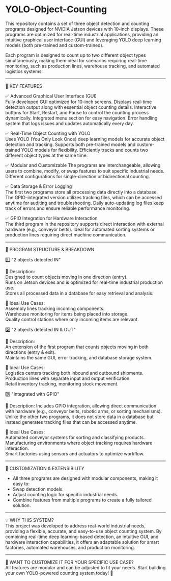 # YOLO-Object-Counting
This repository contains a set of three object detection and counting programs designed for NVIDIA Jetson devices with 10-inch displays. These programs are optimized for real-time industrial applications, providing an intuitive graphical user interface (GUI) and leveraging YOLO deep learning models (both pre-trained and custom-trained).  


Each program is designed to count up to two different object types simultaneously, making them ideal for scenarios requiring real-time monitoring, such as production lines, warehouse tracking, and automated logistics systems.  

----------------------------------------------------------------------

🚀 KEY FEATURES 

✅ Advanced Graphical User Interface (GUI)  
Fully developed GUI optimized for 10-inch screens.
Displays real-time detection output along with essential object counting details.
Interactive buttons for Start, Restart, and Pause to control the counting process dynamically.
Integrated menu section for easy navigation.
Error handling system that logs issues and updates automatically every day.

✅ Real-Time Object Counting with YOLO  
Uses YOLO (You Only Look Once) deep learning models for accurate object detection and tracking.
Supports both pre-trained models and custom-trained YOLO models for flexibility.
Efficiently tracks and counts two different object types at the same time.  

✅ Modular and Customizable
The programs are interchangeable, allowing users to combine, modify, or swap features to suit specific industrial needs.
Different configurations for single-direction or bidirectional counting.  

✅ Data Storage & Error Logging  
The first two programs store all processing data directly into a database.
The GPIO-integrated version utilizes tracking files, which can be accessed anytime for auditing and troubleshooting.
Daily auto-updating log files keep track of errors and ensure reliable performance monitoring.  

✅ GPIO Integration for Hardware Interaction  
The third program in the repository supports direct interaction with external hardware (e.g., conveyor belts).
Ideal for automated sorting systems or production lines requiring direct machine communication.  

----------------------------------------------------------------------

📂 PROGRAM STRUCTURE & BREAKDOWN  

1️⃣ "2 objects detected IN"  

  📌 Description:  
    Designed to count objects moving in one direction (entry).  
    Runs on Jetson devices and is optimized for real-time industrial production use.  
    Stores all processed data in a database for easy retrieval and analysis.  

  📌 Ideal Use Cases:  
    Assembly lines tracking incoming components.  
    Warehouse monitoring for items being placed into storage.  
    Quality control stations where only incoming items are relevant.  


2️⃣ "2 objects detected IN & OUT"  

  📌 Description:  
    An extension of the first program that counts objects moving in both directions (entry & exit).  
    Maintains the same GUI, error tracking, and database storage system.  

  📌 Ideal Use Cases:  
    Logistics centers tracking both inbound and outbound shipments.  
    Production lines with separate input and output verification.  
    Retail inventory tracking, monitoring stock movement.  


3️⃣ "Integrated with GPIO"  

  📌 Description:
    Includes GPIO integration, allowing direct communication with hardware (e.g., conveyor belts, robotic arms, or sorting mechanisms).  
    Unlike the other two programs, it does not store data in a database but instead generates tracking files that can be accessed anytime.   

  📌 Ideal Use Cases:  
    Automated conveyor systems for sorting and classifying products.  
    Manufacturing environments where object tracking requires hardware interaction.  
    Smart factories using sensors and actuators to optimize workflow.  

------------------------------------------------------------

🔧 CUSTOMIZATION & EXTENSIBILITY  
- All three programs are designed with modular components, making it easy to:  
- Swap detection models.
- Adjust counting logic for specific industrial needs.  
- Combine features from multiple programs to create a fully tailored solution.
  
-------------------------------------------------------------

💡 WHY THIS SYSTEM?  
This project was developed to address real-world industrial needs, providing a flexible, accurate, and easy-to-use object counting system. By combining real-time deep learning-based detection, an intuitive GUI, and hardware interaction capabilities, it offers an adaptable solution for smart factories, automated warehouses, and production monitoring.

-------------------------------------------------------------

📌 WANT TO CUSTOMIZE IT FOR YOUR SPECIFIC USE CASE?    
All features are modular and can be adjusted to fit your needs. Start building your own YOLO-powered counting system today! 🚀
